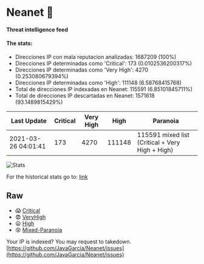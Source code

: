 # Neanet :hocho:
#### Threat intelligence feed
#### The stats:

- Direcciones IP con mala reputacion analizadas: 1687209 (100%)
- Direcciones IP determinadas como 'Critical':  173 (0.0102536200317%)
- Direcciones IP determinadas como 'Very High':  4270 (0.253080679394%)
- Direcciones IP determinadas como 'High':  111148 (6.58768415768)
- Total de direcciones IP indexadas en Neanet:  115591 (6.85101845711%)
- Total de direcciones IP descartadas en Neanet:  1571618 (93.1489815429%)

| Last Update | Critical | Very High | High | Paranoia |
| --- | --- | --- | --- | --- |
| 2021-03-26 04:01:41 | 173 | 4270 | 111148 | 115591 mixed list (Critical + Very High + High)|

![Stats](https://docs.google.com/spreadsheets/d/e/2PACX-1vSnaNMIXVabIpDJjufMlzH7poXnshF3mgd8Is1g9ytUEzVsP5my4Trn8f-xkoLLQ38xpL3HtmUexLo6/pubchart?oid=501124687&format=image)

For the historical stats go to: [link](/stats.csv)
## Raw
- :scream: [Critical](https://raw.githubusercontent.com/JavaGarcia/Neanet/master/blacklists/neanet_critical.txt)
- :fearful: [VeryHigh](https://raw.githubusercontent.com/JavaGarcia/Neanet/master/blacklists/neanet_veryHigh.txtt)
- :frowning: [High](https://raw.githubusercontent.com/JavaGarcia/Neanet/master/blacklists/neanet_high.txt)
- :dizzy_face: [Mixed-Paranoia](https://raw.githubusercontent.com/JavaGarcia/Neanet/master/blacklists/neanet_all.txt)


Your IP is indexed? You may request to takedown. [https://github.com/JavaGarcia/Neanet/issues](https://github.com/JavaGarcia/Neanet/issues)







































































































































































































































































































































































































































































































































































































































































































































































































































































































































































































































































































































































































































































































































































































































































































































































































































































































































































































































































































































































































































































































































































































































































































































































































































































































































































































































































































































































































































































































































































































































































































































































































































































































































































































































































































































































































































































































































































































































































































































































































































































































































































































































































































































































































































































































































































































































































































































































































































































































































































































































































































































































































































































































































